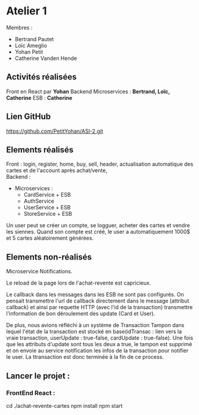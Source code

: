 # Atelier 1

Membres :

- Bertrand Pautet
- Loïc Ameglio
- Yohan Petit
- Catherine Vanden Hende

## Activités réalisées

Front en React par **Yohan**
Backend Microservices : **Bertrand, Loïc, Catherine**
ESB : **Catherine**

## Lien GitHub

https://github.com/PetitYohan/ASI-2.git

## Elements réalisés

Front : login, register, home, buy, sell, header, actualisation automatique des cartes et de l'account après achat/vente,  
Backend :

- Microservices :
  - CardService + ESB
  - AuthService
  - UserService + ESB
  - StoreService + ESB

Un user peut se créer un compte, se logguer, acheter des cartes et vendre les siennes. Quand son compte est créé, le user a automatiquement 1000$ et 5 cartes aléatoirement générées.

## Elements non-réalisés

Microservice Notifications.

Le reload de la page lors de l'achat-revente est capricieux.

Le callback dans les messages dans les ESB ne sont pas configurés. On pensait transmettre l'url de callback directement dans le message (attribut callback) et ainsi par requette HTTP (avec l'id de la transaction) transmettre l'information de bon déroulement des update (Card et User).

De plus, nous avions réfléchi à un système de Transaction Tampon dans lequel l'état de la transaction est stocké en base(idTransac : lien vers la vraie transaction, userUpdate : true-false, cardUpdate : true-false). Une fois que les attributs d'update sont tous les deux a true, le tampon est supprimé et on envoie au service notification les infos de la transaction pour notifier le user. La ttransaction est donc terminée à la fin de ce process.

## Lancer le projet :

### FrontEnd React :

cd ./achat-revente-cartes
npm install
npm start
